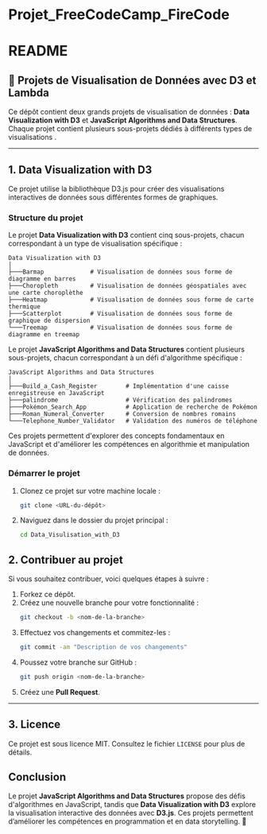 # Projet_FreeCodeCamp_FireCode


# README

## 🚀 **Projets de Visualisation de Données avec D3 et Lambda**

Ce dépôt contient deux grands projets de visualisation de données : **Data Visualization with D3** et **JavaScript Algorithms and Data Structures**. Chaque projet contient plusieurs sous-projets dédiés à différents types de visualisations .

---

## **1. Data Visualization with D3**

Ce projet utilise la bibliothèque D3.js pour créer des visualisations interactives de données sous différentes formes de graphiques.

### **Structure du projet**  
Le projet **Data Visualization with D3** contient cinq sous-projets, chacun correspondant à un type de visualisation spécifique :

```
Data Visualization with D3
│
├───Barmap             # Visualisation de données sous forme de diagramme en barres
├───Choropleth         # Visualisation de données géospatiales avec une carte choroplèthe
├───Heatmap            # Visualisation de données sous forme de carte thermique
├───Scatterplot        # Visualisation de données sous forme de graphique de dispersion
└───Treemap            # Visualisation de données sous forme de diagramme en treemap
```
Le projet **JavaScript Algorithms and Data Structures** contient plusieurs sous-projets, chacun correspondant à un défi d'algorithme spécifique :

```
JavaScript Algorithms and Data Structures
│
├───Build_a_Cash_Register        # Implémentation d'une caisse enregistreuse en JavaScript
├───palindrome                   # Vérification des palindromes
├───Pokémon_Search_App           # Application de recherche de Pokémon
├───Roman_Numeral_Converter      # Conversion de nombres romains
└───Telephone_Number_Validator   # Validation des numéros de téléphone
```

Ces projets permettent d'explorer des concepts fondamentaux en JavaScript et d'améliorer les compétences en algorithmie et manipulation de données.
### **Démarrer le projet**

1. Clonez ce projet sur votre machine locale :
    ```bash
    git clone <URL-du-dépôt>
    ```
   
2. Naviguez dans le dossier du projet principal :
    ```bash
    cd Data_Visulisation_with_D3
    ```

## **2. Contribuer au projet**

Si vous souhaitez contribuer, voici quelques étapes à suivre :

1. Forkez ce dépôt.
2. Créez une nouvelle branche pour votre fonctionnalité :
    ```bash
    git checkout -b <nom-de-la-branche>
    ```
3. Effectuez vos changements et commitez-les :
    ```bash
    git commit -am "Description de vos changements"
    ```
4. Poussez votre branche sur GitHub :
    ```bash
    git push origin <nom-de-la-branche>
    ```
5. Créez une **Pull Request**.

---

## **3. Licence**

Ce projet est sous licence MIT. Consultez le fichier `LICENSE` pour plus de détails.


## **Conclusion**

Le projet **JavaScript Algorithms and Data Structures** propose des défis d'algorithmes en JavaScript, tandis que **Data Visualization with D3** explore la visualisation interactive des données avec **D3.js**. Ces projets permettent d’améliorer les compétences en programmation et en data storytelling. 🚀


